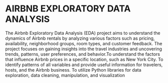 # AIRBNB EXPLORATORY DATA ANALYSIS
The Airbnb Exploratory Data Analysis (EDA) project aims to understand the dynamics of Airbnb rentals by analyzing various factors such as pricing, availability, neighborhood groups, room types, and customer feedback. The project focuses on gaining insights into the travel industries and uncovering trends, patterns, user preferences, and behavior.To understand the factors that influence Airbnb prices in a specific location, such as New York City.
To identify patterns of all variables and provide useful information for travelers, hosts, and the Airbnb business.
To utilize Python libraries for data exploration, data cleaning, manipulation, and visualization
